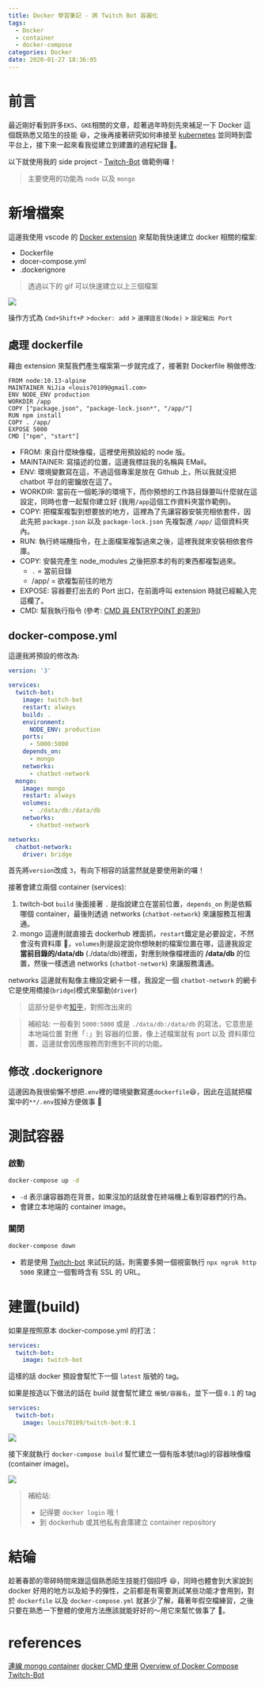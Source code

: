 ```yaml
---
title: Docker 學習筆記 - 將 Twitch Bot 容器化
tags:
  - Docker
  - container
  - docker-compose
categories: Docker
date: 2020-01-27 18:36:05
---
```


# 前言

最近剛好看到許多`EKS`、`GKE`相關的文章，趁著過年時刻先來補足一下 Docker 這個既熟悉又陌生的技能 😆，之後再接著研究如何串接至 [kubernetes](https://zh.wikipedia.org/zh-tw/Kubernetes) 並同時到雲平台上，接下來一起來看我從建立到建置的過程紀錄 🙂。

以下就使用我的 side project - [Twitch-Bot](https://github.com/louis70109/Twitch-Bot) 做範例囉！

> 主要使用的功能為 `node` 以及 `mongo`

# 新增檔案

這邊我使用 vscode 的 [Docker extension](https://marketplace.visualstudio.com/items?itemName=ms-azuretools.vscode-docker) 來幫助我快速建立 docker 相關的檔案:

- Dockerfile
- docer-compose.yml
- .dockerignore

> 透過以下的 gif 可以快速建立以上三個檔案

![](https://github.com/microsoft/vscode-docker/raw/master/resources/readme/generateFiles.gif)

操作方式為 `Cmd+Shift+P` >`docker: add` > `選擇語言(Node)` > `設定輸出 Port`

## 處理 dockerfile

藉由 extension 來幫我們產生檔案第一步就完成了，接著對 Dockerfile 稍做修改:

```dockerfile=
FROM node:10.13-alpine
MAINTAINER NiJia <louis70109@gmail.com>
ENV NODE_ENV production
WORKDIR /app
COPY ["package.json", "package-lock.json*", "/app/"]
RUN npm install
COPY . /app/
EXPOSE 5000
CMD ["npm", "start"]
```

- FROM: 來自什麼映像檔，這裡使用預設給的 node 版。
- MAINTAINER: 寫描述的位置，這邊我標註我的名稱與 EMail。
- ENV: 環境變數寫在這，不過這個專案是放在 Github 上，所以我就沒把 chatbot 平台的密鑰放在這了。
- WORKDIR: 當前在一個乾淨的環境下，而你預想的工作路目錄要叫什麼就在這設定，同時也會一起幫你建立好 (我用`/app`這個工作資料夾當作範例)。
- COPY: 把檔案複製到想要放的地方，這裡為了先讓容器安裝完相依套件，因此先把 `package.json` 以及 `package-lock.json` 先複製進 `/app/` 這個資料夾內。
- RUN: 執行終端機指令，在上面檔案複製過來之後，這裡我就來安裝相依套件庫。
- COPY: 安裝完產生 node_modules 之後把原本的有的東西都複製過來。
  - `.` = 當前目錄
  - /app/ = 欲複製前往的地方
- EXPOSE: 容器要打出去的 Port 出口，在前面呼叫 extension 時就已經輸入完這欄了。
- CMD: 幫我執行指令 (參考: [CMD 與 ENTRYPOINT 的差別](http://jenkins.readbook.tw/docker/basic/104-dockerfile/entrypoint/))

## docker-compose.yml

這邊我將預設的修改為:

```yaml
version: '3'

services:
  twitch-bot:
    image: twitch-bot
    restart: always
    build: .
    environment:
      NODE_ENV: production
    ports:
      - 5000:5000
    depends_on:
      - mongo
    networks:
      - chatbot-network
  mongo:
    image: mongo
    restart: always
    volumes:
      - ./data/db:/data/db
    networks:
      - chatbot-network

networks:
  chatbot-network:
    driver: bridge
```

首先將`version`改成 `3`，有向下相容的話當然就是要使用新的囉！

接著會建立兩個 container (services):

1. twitch-bot
   `build` 後面接著 `.` 是指說建立在當前位置，`depends_on` 則是依賴哪個 container，最後則透過 networks (`chatbot-network`) 來讓服務互相溝通。
2. mongo
   這邊則就直接去 dockerhub 裡面抓，`restart`鐵定是必要設定，不然會沒有資料庫 🤣，`volumes`則是設定說你想映射的檔案位置在哪，這邊我設定**當前目錄的/data/db** (./data/db)裡面，對應到映像檔裡面的 **/data/db** 的位置，然後一樣透過 networks (`chatbot-network`) 來讓服務溝通。

networks 這邊就有點像主機設定網卡一樣，我設定一個 `chatbot-network` 的網卡它是使用橋接(`bridge`)模式來驅動(`driver`)

> 這部分是參考[知乎](https://zhuanlan.zhihu.com/p/69536325)，對照改出來的

> 補給站: 一般看到 `5000:5000` 或是 `./data/db:/data/db` 的寫法，它意思是 本地端位置 對應「`:`」到 容器的位置，像上述檔案就有 port 以及 資料庫位置，這邊就會因應服務而對應到不同的功能。

## 修改 .dockerignore

這邊因為我很偷懶不想把`.env`裡的環境變數寫進`dockerfile`😆，因此在這就把檔案中的`**/.env`拔掉方便做事 🤣

# 測試容器

### 啟動

```sh
docker-compose up -d
```

- `-d` 表示讓容器跑在背景，如果沒加的話就會在終端機上看到容器們的行為。
- 會建立本地端的 container image。

### 關閉

```sh
docker-compose down
```

- 若是使用 [Twitch-bot](https://github.com/louis70109/Twitch-Bot) 來試玩的話，則需要多開一個視窗執行 `npx ngrok http 5000` 來建立一個暫時含有 SSL 的 URL。

# 建置(build)

如果是按照原本 docker-compose.yml 的打法：

```yaml
services:
  twitch-bot:
    image: twitch-bot
```

這樣的話 docker 預設會幫忙下一個 `latest` 版號的 tag。

如果是按造以下做法的話在 build 就會幫忙建立 `帳號/容器名`，並下一個 `0.1` 的 tag

```yaml
services:
  twitch-bot:
    image: louis70109/twitch-bot:0.1
```

![](https://i.imgur.com/7Ftfpeh.png)

接下來就執行 `docker-compose build` 幫忙建立一個有版本號(tag)的容器映像檔(container image)。

![](https://i.imgur.com/JiifOjy.png)

> 補給站:
>
> - 記得要 `docker login` 哦！
> - 到 dockerhub 或其他私有倉庫建立 container repository

# 結碖

趁著春節的零碎時間來跟這個熟悉陌生技能打個招呼 😆，同時也體會到大家說到 docker 好用的地方以及給予的彈性，之前都是有需要測試某些功能才會用到，對於 `dockerfile` 以及 `docker-compose.yml` 就甚少了解，藉著年假空檔練習，之後只要在熟悉一下整體的使用方法應該就能好好的～用它來幫忙做事了 🚀。

# references

[連線 mongo container](https://github.com/lmjben/cdfang-spider/blob/master/src/nodeuii/config/index.ts#L3)
[docker CMD 使用](http://jenkins.readbook.tw/docker/basic/104-dockerfile/entrypoint/)
[Overview of Docker Compose](https://docs.docker.com/compose/)
[Twitch-Bot](https://github.com/louis70109/Twitch-Bot)
